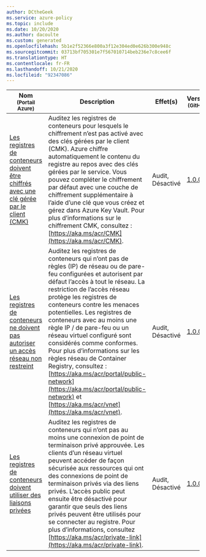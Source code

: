 ```yaml
---
author: DCtheGeek
ms.service: azure-policy
ms.topic: include
ms.date: 10/20/2020
ms.author: dacoulte
ms.custom: generated
ms.openlocfilehash: 5b1e2f52366e800a3f12e304ed0e626b300e948c
ms.sourcegitcommit: 03713bf705301e7f567010714beb236e7c8cee6f
ms.translationtype: HT
ms.contentlocale: fr-FR
ms.lasthandoff: 10/21/2020
ms.locfileid: "92347086"
---
```

|Nom<br /><sub>(Portail Azure)</sub> |Description |Effet(s) |Version<br /><sub>(GitHub)</sub> |
|---|---|---|---|
|[Les registres de conteneurs doivent être chiffrés avec une clé gérée par le client (CMK)](https://portal.azure.com/#blade/Microsoft_Azure_Policy/PolicyDetailBlade/definitionId/%2Fproviders%2FMicrosoft.Authorization%2FpolicyDefinitions%2F5b9159ae-1701-4a6f-9a7a-aa9c8ddd0580) |Auditez les registres de conteneurs pour lesquels le chiffrement n’est pas activé avec des clés gérées par le client (CMK). Azure chiffre automatiquement le contenu du registre au repos avec des clés gérées par le service. Vous pouvez compléter le chiffrement par défaut avec une couche de chiffrement supplémentaire à l’aide d’une clé que vous créez et gérez dans Azure Key Vault. Pour plus d’informations sur le chiffrement CMK, consultez : [https://aka.ms/acr/CMK](https://aka.ms/acr/CMK). |Audit, Désactivé |[1.0.0](https://github.com/Azure/azure-policy/blob/master/built-in-policies/policyDefinitions/Container%20Registry/ACR_CMKEncryptionEnabled_Audit.json) |
|[Les registres de conteneurs ne doivent pas autoriser un accès réseau non restreint](https://portal.azure.com/#blade/Microsoft_Azure_Policy/PolicyDetailBlade/definitionId/%2Fproviders%2FMicrosoft.Authorization%2FpolicyDefinitions%2Fd0793b48-0edc-4296-a390-4c75d1bdfd71) |Auditez les registres de conteneurs qui n’ont pas de règles (IP) de réseau ou de pare-feu configurées et autorisent par défaut l’accès à tout le réseau. La restriction de l’accès réseau protège les registres de conteneurs contre les menaces potentielles. Les registres de conteneurs avec au moins une règle IP / de pare-feu ou un réseau virtuel configuré sont considérés comme conformes. Pour plus d’informations sur les règles réseau de Container Registry, consultez : [https://aka.ms/acr/portal/public-network](https://aka.ms/acr/portal/public-network) et [https://aka.ms/acr/vnet](https://aka.ms/acr/vnet). |Audit, Désactivé |[1.0.0](https://github.com/Azure/azure-policy/blob/master/built-in-policies/policyDefinitions/Container%20Registry/ACR_NetworkRulesExist_Audit.json) |
|[Les registres de conteneurs doivent utiliser des liaisons privées](https://portal.azure.com/#blade/Microsoft_Azure_Policy/PolicyDetailBlade/definitionId/%2Fproviders%2FMicrosoft.Authorization%2FpolicyDefinitions%2Fe8eef0a8-67cf-4eb4-9386-14b0e78733d4) |Auditez les registres de conteneurs qui n’ont pas au moins une connexion de point de terminaison privé approuvée. Les clients d’un réseau virtuel peuvent accéder de façon sécurisée aux ressources qui ont des connexions de point de terminaison privés via des liens privés. L’accès public peut ensuite être désactivé pour garantir que seuls des liens privés peuvent être utilisés pour se connecter au registre. Pour plus d’informations, consultez [https://aka.ms/acr/private-link](https://aka.ms/acr/private-link). |Audit, Désactivé |[1.0.0](https://github.com/Azure/azure-policy/blob/master/built-in-policies/policyDefinitions/Container%20Registry/ACR_PrivateEndpointEnabled_Audit.json) |
